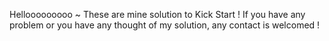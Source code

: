 Hellooooooooo ~
These are mine solution to Kick Start !
If you have any problem or you have any thought of my solution, any contact is welcomed !
